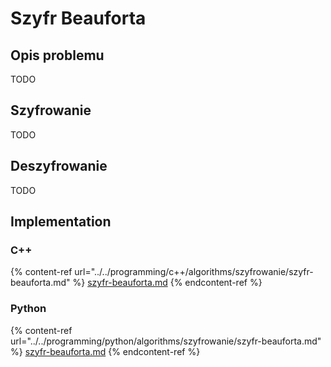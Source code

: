 # Szyfr Beauforta

## Opis problemu

TODO

## Szyfrowanie

TODO

## Deszyfrowanie

TODO

## Implementation

### C++

{% content-ref url="../../programming/c++/algorithms/szyfrowanie/szyfr-beauforta.md" %}
[szyfr-beauforta.md](../../programming/c++/algorithms/szyfrowanie/szyfr-beauforta.md)
{% endcontent-ref %}

### Python

{% content-ref url="../../programming/python/algorithms/szyfrowanie/szyfr-beauforta.md" %}
[szyfr-beauforta.md](../../programming/python/algorithms/szyfrowanie/szyfr-beauforta.md)
{% endcontent-ref %}
